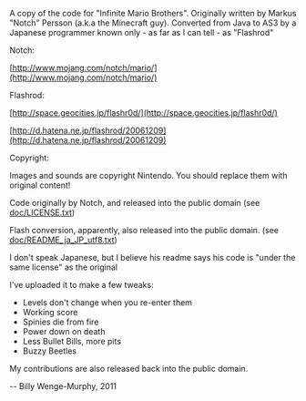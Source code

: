 A copy of the code for "Infinite Mario Brothers".
Originally written by Markus "Notch" Persson (a.k.a the Minecraft guy).
Converted from Java to AS3 by a Japanese programmer known only - as far as I can tell - as "Flashrod"

Notch:

[http://www.mojang.com/notch/mario/](http://www.mojang.com/notch/mario/)
	
Flashrod:

[http://space.geocities.jp/flashr0d/](http://space.geocities.jp/flashr0d/)
	
[http://d.hatena.ne.jp/flashrod/20061209](http://d.hatena.ne.jp/flashrod/20061209)

Copyright:

Images and sounds are copyright Nintendo. You should replace them with original content!

Code originally by Notch, and released into the public domain (see [doc/LICENSE.txt](doc/LICENSE.txt))

Flash conversion, apparently, also released into the public domain. (see [doc/README_ja_JP_utf8.txt](doc/README_ja_JP_utf8.txt))

I don't speak Japanese, but I believe his readme says his code is "under the same license" as the original


I've uploaded it to make a few tweaks:

- Levels don't change when you re-enter them
- Working score
- Spinies die from fire
- Power down on death
- Less Bullet Bills, more pits
- Buzzy Beetles


My contributions are also released back into the public domain.

-- Billy Wenge-Murphy, 2011


